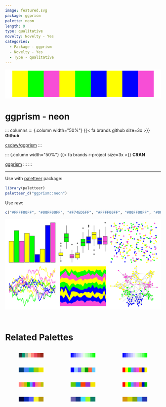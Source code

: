 ```yaml
---
image: featured.svg
package: ggprism
palette: neon
length: 9
type: qualitative
novelty: Novelty - Yes
categories:
  - Package - ggprism
  - Novelty - Yes
  - Type - qualitative
---
```


![](featured.svg)

# ggprism - neon 

::: columns
::: {.column width="50%"}
{{< fa brands github size=3x >}}
**Github**

[csdaw/ggprism](https://github.com/csdaw/ggprism)
:::

::: {.column width="50%"}
{{< fa brands r-project size=3x >}}
**CRAN**

[ggprism](https://CRAN.R-project.org/package=ggprism)
:::
:::

<hr> 

Use with [paletteer](https://emilhvitfeldt.github.io/paletteer/) package:

```r
library(paletteer)
paletteer_d("ggprism::neon")
```

Use raw:

```r
c("#FFFF00FF", "#00FF00FF", "#F74ED6FF", "#FFFF00FF", "#00FF00FF", "#0000FFFF", "#FFFF00FF", "#0000FFFF", "#F74ED6FF")
``` 

![](examples.svg) 

<br>

# Related Palettes

<div class="list" style="display: grid; grid-template-columns: auto auto auto;"> <figure class="figure">
<a href="../../awtools/a_palette/"> <img src="../../awtools/a_palette/featured.svg" style="width: 100%;" class="figure-img"></a>
</figure> <figure class="figure">
<a href="../../colorBlindness/Blue2Green14Steps/"> <img src="../../colorBlindness/Blue2Green14Steps/featured.svg" style="width: 100%;" class="figure-img"></a>
</figure> <figure class="figure">
<a href="../../dichromat/BluetoGreen_14/"> <img src="../../dichromat/BluetoGreen_14/featured.svg" style="width: 100%;" class="figure-img"></a>
</figure> <figure class="figure">
<a href="../../fishualize/Coryphaena_hippurus/"> <img src="../../fishualize/Coryphaena_hippurus/featured.svg" style="width: 100%;" class="figure-img"></a>
</figure> <figure class="figure">
<a href="../../trekcolors/lcars_23c/"> <img src="../../trekcolors/lcars_23c/featured.svg" style="width: 100%;" class="figure-img"></a>
</figure> <figure class="figure">
<a href="../../ggprism/stained_glass2/"> <img src="../../ggprism/stained_glass2/featured.svg" style="width: 100%;" class="figure-img"></a>
</figure> <figure class="figure">
<a href="../../ggprism/candy_soft/"> <img src="../../ggprism/candy_soft/featured.svg" style="width: 100%;" class="figure-img"></a>
</figure> <figure class="figure">
<a href="../../jcolors/pal3/"> <img src="../../jcolors/pal3/featured.svg" style="width: 100%;" class="figure-img"></a>
</figure> <figure class="figure">
<a href="../../ggprism/stained_glass/"> <img src="../../ggprism/stained_glass/featured.svg" style="width: 100%;" class="figure-img"></a>
</figure> <figure class="figure">
<a href="../../fishualize/Pomacanthus_imperator/"> <img src="../../fishualize/Pomacanthus_imperator/featured.svg" style="width: 100%;" class="figure-img"></a>
</figure> <figure class="figure">
<a href="../../fishualize/Gomphosus_varius/"> <img src="../../fishualize/Gomphosus_varius/featured.svg" style="width: 100%;" class="figure-img"></a>
</figure> <figure class="figure">
<a href="../../fishualize/Holacanthus_ciliaris/"> <img src="../../fishualize/Holacanthus_ciliaris/featured.svg" style="width: 100%;" class="figure-img"></a>
</figure> 
</div>
